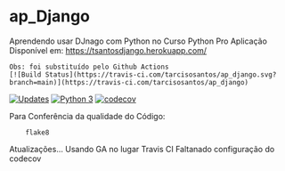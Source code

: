 # ap_Django
Aprendendo usar DJnago com Python no Curso Python Pro
Aplicação Disponível em: https://tsantosdjango.herokuapp.com/
```
Obs: foi substituído pelo Github Actions
[![Build Status](https://travis-ci.com/tarcisosantos/ap_django.svg?branch=main)](https://travis-ci.com/tarcisosantos/ap_django)
```
[![Updates](https://pyup.io/repos/github/tarcisosantos/ap_django/shield.svg)](https://pyup.io/repos/github/tarcisosantos/ap_django/)
[![Python 3](https://pyup.io/repos/github/tarcisosantos/ap_django/python-3-shield.svg)](https://pyup.io/repos/github/tarcisosantos/ap_django/)
[![codecov](https://codecov.io/gh/tarcisosantos/ap_django/branch/master/graph/badge.svg)](https://codecov.io/gh/tarcisosantos/ap_django)

Para Conferência da qualidade do Código:
```Console
    flake8
```

Atualizações... 
Usando GA no lugar Travis CI
Faltanado configuração do codecov 

